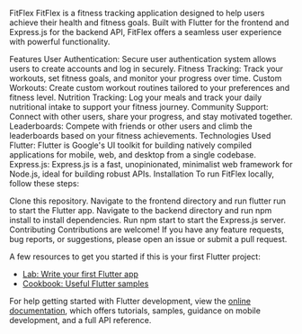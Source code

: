 FitFlex
FitFlex is a fitness tracking application designed to help users achieve their health and fitness goals. Built with Flutter for the frontend and Express.js for the backend API, FitFlex offers a seamless user experience with powerful functionality.

Features
User Authentication: Secure user authentication system allows users to create accounts and log in securely.
Fitness Tracking: Track your workouts, set fitness goals, and monitor your progress over time.
Custom Workouts: Create custom workout routines tailored to your preferences and fitness level.
Nutrition Tracking: Log your meals and track your daily nutritional intake to support your fitness journey.
Community Support: Connect with other users, share your progress, and stay motivated together.
Leaderboards: Compete with friends or other users and climb the leaderboards based on your fitness achievements.
Technologies Used
Flutter: Flutter is Google's UI toolkit for building natively compiled applications for mobile, web, and desktop from a single codebase.
Express.js: Express.js is a fast, unopinionated, minimalist web framework for Node.js, ideal for building robust APIs.
Installation
To run FitFlex locally, follow these steps:

Clone this repository.
Navigate to the frontend directory and run flutter run to start the Flutter app.
Navigate to the backend directory and run npm install to install dependencies.
Run npm start to start the Express.js server.
Contributing
Contributions are welcome! If you have any feature requests, bug reports, or suggestions, please open an issue or submit a pull request.

A few resources to get you started if this is your first Flutter project:

- [Lab: Write your first Flutter app](https://docs.flutter.dev/get-started/codelab)
- [Cookbook: Useful Flutter samples](https://docs.flutter.dev/cookbook)

For help getting started with Flutter development, view the
[online documentation](https://docs.flutter.dev/), which offers tutorials,
samples, guidance on mobile development, and a full API reference.
